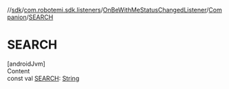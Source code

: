 //[sdk](../../../../index.md)/[com.robotemi.sdk.listeners](../../index.md)/[OnBeWithMeStatusChangedListener](../index.md)/[Companion](index.md)/[SEARCH](-s-e-a-r-c-h.md)



# SEARCH  
[androidJvm]  
Content  
const val [SEARCH](-s-e-a-r-c-h.md): [String](https://kotlinlang.org/api/latest/jvm/stdlib/kotlin/-string/index.html)  



